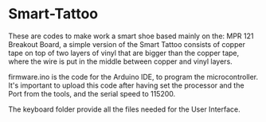 # Smart-Tattoo
These are codes to make work a smart shoe based mainly on the: MPR 121 Breakout Board, a simple version 
of the Smart Tattoo consists of copper tape on top of two layers of vinyl that are bigger than 
the copper tape, where the wire is put in the middle between copper and vinyl layers.

firmware.ino is the code for the Arduino IDE, to program the microcontroller. It's important to upload this code after having set the processor and the Port from the tools, and the serial speed to 115200.

The keyboard folder provide all the files needed for the User Interface.
